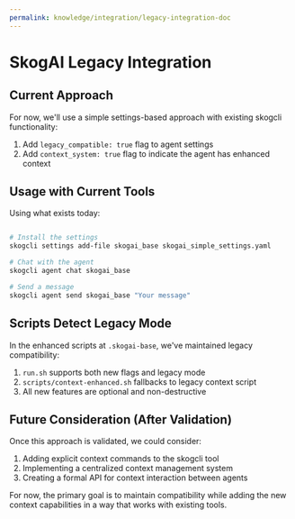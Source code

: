 ```yaml
---
permalink: knowledge/integration/legacy-integration-doc
---
```


# SkogAI Legacy Integration

## Current Approach

For now, we'll use a simple settings-based approach with existing skogcli functionality:

1. Add `legacy_compatible: true` flag to agent settings
2. Add `context_system: true` flag to indicate the agent has enhanced context

## Usage with Current Tools

Using what exists today:

```bash

# Install the settings
skogcli settings add-file skogai_base skogai_simple_settings.yaml

# Chat with the agent
skogcli agent chat skogai_base

# Send a message
skogcli agent send skogai_base "Your message"
```

## Scripts Detect Legacy Mode

In the enhanced scripts at `.skogai-base`, we've maintained legacy compatibility:

1. `run.sh` supports both new flags and legacy mode
2. `scripts/context-enhanced.sh` fallbacks to legacy context script
3. All new features are optional and non-destructive

## Future Consideration (After Validation)

Once this approach is validated, we could consider:

1. Adding explicit context commands to the skogcli tool
2. Implementing a centralized context management system
3. Creating a formal API for context interaction between agents

For now, the primary goal is to maintain compatibility while adding the new context capabilities in a way that works with existing tools.
